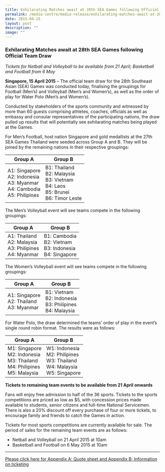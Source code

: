 ```yaml
---
title: Exhilarating Matches await at 28th SEA Games following Official Team Draw
permalink: /media-centre/media-release/exhilarating-matches-await-at-28th-sea-games-following-official-team/
date: 2015-04-15
layout: post
description: ""
image: ""
---
```

### **Exhilarating Matches await at 28th SEA Games following Official Team Draw**
_Tickets for Netball and Volleyball to be available from 21 April; Basketball and Football from 6 May_

**Singapore, 15 April 2015** – The official team draw for the 28th Southeast Asian (SEA) Games was conducted today, finalising the groupings for Football (Men’s) and Volleyball (Men’s and Women’s), as well as the order of play for Water Polo (Men’s and Women’s).

Conducted by stakeholders of the sports community and witnessed by more than 60 guests comprising athletes, coaches, officials as well as embassy and consular representatives of the participating nations, the draw pulled up results that will potentially see exhilarating matches being played at the Games.

For Men’s Football, host nation Singapore and gold medallists at the 27th SEA Games Thailand were seeded across Group A and B. They will be joined by the remaining nations in their respective groupings:

| **Group A** | **Group B** |
| -------- | -------- |
| A1: Singapore<br>A2: Indonesia<br>A3: Myanmar<br>A4: Cambodia<br>A5: Philipines | B1: Thailand<br>B2: Malaysia<br>B3: Vietnam<br>B4: Laos<br>B5: Brunei<br>B6: Timor Leste |

The Men’s Volleyball event will see teams compete in the following groupings:

| **Group A** | **Group B** |
| -------- | -------- |
| A1: Thailand<br>A2: Malaysia<br>A3: Philipines<br>A4: Myanmar | B1: Cambodia<br>B2: Vietnam<br>B3: Indonesia<br>B4: Singapore<br> |

The Women’s Volleyball event will see teams compete in the following groupings:

| **Group A** | **Group B** |
| -------- | -------- |
| A1: Singapore<br>A2: Thailand<br>A3: Myanmar | B1: Vietnam<br>B2: Indonesia<br>B3: Philipines<br>B4: Malaysia<br> |

For Water Polo, the draw determined the teams’ order of play in the event’s single round robin format. The results were as follows:

| **Group A** | **Group B** |
| -------- | -------- |
| M1: Singapore<br>M2: Indonesia<br>M3: Thailand<br>M4: Philipines<br>M5: Malaysia | W1: Indonesia<br>M2: Philipines<br>W3: Thailand<br>W4: Malaysia<br>W5: Singapore |

**Tickets to remaining team events to be available from 21 April onwards**

Fans will enjoy free admission to half of the 36 sports. Tickets to the sports competitions are priced as low as $5, with concession prices made available to students, senior citizens and full-time National Servicemen. There is also a 20% discount off every purchase of four or more tickets, to encourage family and friends to catch the Games in action.

Tickets for most sports competitions are currently available for sale. The period of sales for the remaining team events are as follows:  
* Netball and Volleyball on 21 April 2015 at 10am  
* Basketball and Football on 6 May 2015 at 10am

---

[Please click here for Appendix A: Quote sheet and Appendix B: Information on ticketing](/files/Media%20Centre/Media%20Release/2015/April/28th%20SEA%20Games%20Team%20Draw%20appendices.pdf)